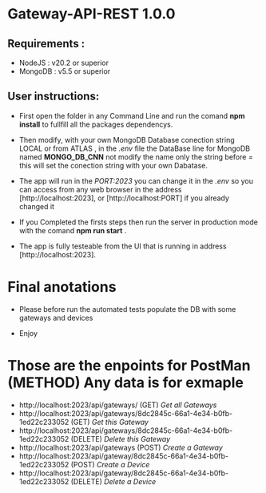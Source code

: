 # Gateway-API-REST 1.0.0

## Requirements :

- NodeJS : v20.2 or superior
- MongoDB : v5.5 or superior

## User instructions:

- First open the folder in any Command Line and run the comand **npm install** to fullfill all the packages dependencys.

- Then modify, with your own MongoDB Database conection string LOCAL or from ATLAS , in the _.env_ file the DataBase line for MongoDB named **MONGO_DB_CNN** not modify the name only the string before _=_ this will set the conection string with your own Dabatase.

- The app will run in the _PORT:2023_ you can change it in the _.env_ so you can access from any web browser in the address [http://localhost:2023], or [http://localhost:PORT] if you already changed it

- If you Completed the firsts steps then run the server in production mode with the comand **npm run start** .

- The app is fully testeable from the UI that is running in address [http://localhost:2023].

# Final anotations

- Please before run the automated tests populate the DB with some gateways and devices

- Enjoy

# Those are the enpoints for PostMan (METHOD) Any data is for exmaple

- http://localhost:2023/api/gateways/ (GET) _Get all Gateways_
- http://localhost:2023/api/gateways/8dc2845c-66a1-4e34-b0fb-1ed22c233052 (GET) _Get this Gateway_
- http://localhost:2023/api/gateways/8dc2845c-66a1-4e34-b0fb-1ed22c233052 (DELETE) _Delete this Gateway_
- http://localhost:2023/api/gateways (POST) _Create a Gateway_
- http://localhost:2023/api/gateway/8dc2845c-66a1-4e34-b0fb-1ed22c233052 (POST) _Create a Device_
- http://localhost:2023/api/gateway/8dc2845c-66a1-4e34-b0fb-1ed22c233052 (DELETE) _Delete a Device_

